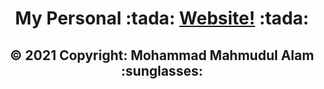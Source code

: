 <h1 align="center">
    My Personal :tada: <a href="mahmudulalam.github.io">Website!</a> :tada:
</h1>

<h2 align="center">
  &copy; 2021 Copyright: Mohammad Mahmudul Alam :sunglasses:
</h2>

